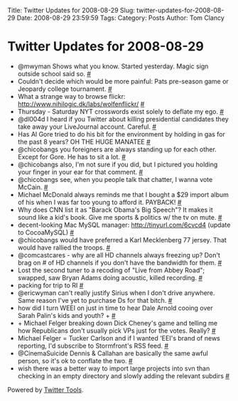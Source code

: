 Title: Twitter Updates for 2008-08-29
Slug: twitter-updates-for-2008-08-29
Date: 2008-08-29 23:59:59
Tags: 
Category: Posts
Author: Tom Clancy

# Twitter Updates for 2008-08-29

<ul>
	<li>@mwyman Shows what you know. Started yesterday. Magic sign outside school said so. <a href="http://twitter.com/tclancy/statuses/902281535">#</a></li>
	<li>Couldn't decide which would be more painful: Pats pre-season game or Jeopardy college tournament. <a href="http://twitter.com/tclancy/statuses/902284149">#</a></li>
	<li>What a strange way to browse flickr: <a href="http://www.nihilogic.dk/labs/wolfenflickr/" rel="nofollow">http://www.nihilogic.dk/labs/wolfenflickr/</a> <a href="http://twitter.com/tclancy/statuses/902285781">#</a></li>
	<li>Thursday - Saturday NYT crosswords exist solely to deflate my ego. <a href="http://twitter.com/tclancy/statuses/902294611">#</a></li>
	<li>@dl004d I heard if you Twitter about killing presidential candidates they take away your LiveJournal account. Careful. <a href="http://twitter.com/tclancy/statuses/902312495">#</a></li>
	<li>Has Al Gore tried to do his bit for the environment by holding in gas for the past 8 years? OH THE HUGE MANATEE <a href="http://twitter.com/tclancy/statuses/902314494">#</a></li>
	<li>@chicobangs you foreigners are always standing up for each other. Except for Gore. He has to sit a lot. <a href="http://twitter.com/tclancy/statuses/902319267">#</a></li>
	<li>@chicobangs also, I'm not sure if you did, but I pictured you holding your finger in your ear for that comment. <a href="http://twitter.com/tclancy/statuses/902320034">#</a></li>
	<li>@chicobangs see, when you people talk that chatter, I wanna vote McCain. <a href="http://twitter.com/tclancy/statuses/902326989">#</a></li>
	<li>Michael McDonald always reminds me that I bought a $29 import album of his when I was far too young to afford it. PAYBACK! <a href="http://twitter.com/tclancy/statuses/902337272">#</a></li>
	<li>Why does CNN list it as "Barack Obama's Big Speech"? It makes it sound like a kid's book. Give me sports &amp; politics w/ the tv on mute. <a href="http://twitter.com/tclancy/statuses/902345992">#</a></li>
	<li>decent-looking Mac MySQL manager: <a href="http://tinyurl.com/6cvcd4" rel="nofollow">http://tinyurl.com/6cvcd4</a> (update to CocoaMySQL) <a href="http://twitter.com/tclancy/statuses/902352087">#</a></li>
	<li>@chicobangs would have preferred a Karl Mecklenberg 77 jersey. That would have rallied the troops. <a href="http://twitter.com/tclancy/statuses/902352622">#</a></li>
	<li>@comcastcares - why are all HD channels always freezing up? Don't brag on # of HD channels if you don't have the bandwidth for them. <a href="http://twitter.com/tclancy/statuses/902371835">#</a></li>
	<li>Lost the second tuner to a recoding of "Live from Abbey Road"; swapped, saw Bryan Adams doing acoustic, killed recording. <a href="http://twitter.com/tclancy/statuses/902393074">#</a></li>
	<li>packing for trip to RI <a href="http://twitter.com/tclancy/statuses/902790872">#</a></li>
	<li>@ericwyman can't really justify Sirius when I don't drive anywhere. Same reason I've yet to purchase Ds for that bitch. <a href="http://twitter.com/tclancy/statuses/902861319">#</a></li>
	<li>how did I turn WEEI on just in time to hear Dale Arnold cooing over Sarah Palin's kids and youth?  + <a href="http://twitter.com/tclancy/statuses/903126951">#</a></li>
	<li>+ Michael Felger breaking down Dick Cheney's game and telling me how Republicans don't usually pick VPs just for the votes. Really? <a href="http://twitter.com/tclancy/statuses/903127479">#</a></li>
	<li>Michael Felger = Tucker Carlson and if I wanted 'EEI's brand of news reporting, I'd subscribe to Stormfront's RSS feed. <a href="http://twitter.com/tclancy/statuses/903128526">#</a></li>
	<li>@CinemaSuicide Dennis &amp; Callahan are basically the same awful person, so it's ok to conflate the two. <a href="http://twitter.com/tclancy/statuses/903148700">#</a></li>
	<li>wish there was a better way to import large projects into svn than checking in an empty directory and slowly adding the relevant subdirs <a href="http://twitter.com/tclancy/statuses/903185383">#</a></li>
</ul>
<p>Powered by <a href="http://alexking.org/projects/wordpress">Twitter Tools</a>.</p>
